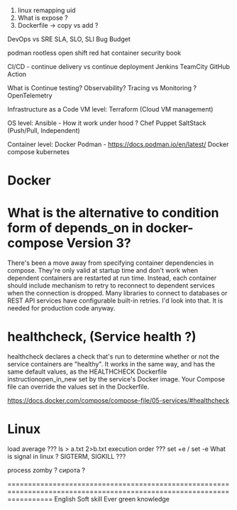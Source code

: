1. linux remapping uid
2. What is expose ?
3. Dockerfile -> copy vs add ?

DevOps vs SRE 
SLA, SLO, SLI
Bug Budget

podman rootless
open shift red hat
container security book


CI/CD - continue delivery vs continue deployment
Jenkins
TeamCity
GitHub Action

What is Continue testing?
Observability? Tracing vs Monitoring ?
OpenTelemetry


Infrastructure as a Code
VM level:
    Terraform (Cloud VM management)

OS level:
    Ansible - How it work under hood ?
    Chef
    Puppet
    SaltStack
    (Push/Pull, Independent)

Container level:
    Docker
    Podman - https://docs.podman.io/en/latest/ 
    Docker compose
    kubernetes

Docker
=======================================================================================================================

# What is the alternative to condition form of depends_on in docker-compose Version 3?

There's been a move away from specifying container dependencies in compose. 
They're only valid at startup time and don't work when dependent containers are restarted at run time. 
Instead, each container should include mechanism to retry to reconnect to dependent services when the connection is dropped. 
Many libraries to connect to databases or REST API services have configurable built-in retries. 
I'd look into that. It is needed for production code anyway.

# healthcheck, (Service health ?)

healthcheck declares a check that's run to determine whether or not the service containers are "healthy". 
It works in the same way, and has the same default values, as the HEALTHCHECK Dockerfile instructionopen_in_new set by the service's Docker image. 
Your Compose file can override the values set in the Dockerfile.

https://docs.docker.com/compose/compose-file/05-services/#healthcheck

Linux
=======================================================================================================================

load average ???
ls > a.txt 2>b.txt execution order ???
set +e / set -e
What is signal in linux ? SIGTERM, SIGKILL ???

process zomby ? сирота ?


=======================================================================================================================
English
Soft skill
Ever green knowledge 